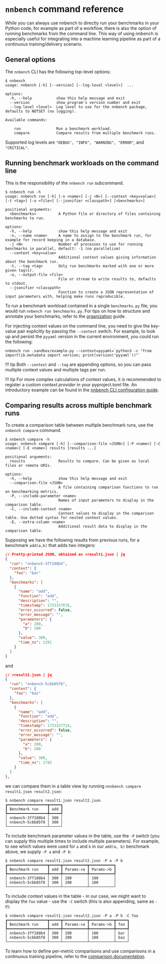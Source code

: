 # `nnbench` command reference

While you can always use nnbench to directly run your benchmarks in your Python code, for example as part of a workflow, there is also the option of running benchmarks from the command line.
This way of using nnbench is especially useful for integrating into a machine learning pipeline as part of a continuous training/delivery scenario.

## General options

The `nnbench` CLI has the following top-level options:

```commandline
$ nnbench
usage: nnbench [-h] [--version] [--log-level <level>]  ...

options:
  -h, --help           show this help message and exit
  --version            show program's version number and exit
  --log-level <level>  Log level to use for the nnbench package, defaults to NOTSET (no logging).

Available commands:
  
    run                Run a benchmark workload.
    compare            Compare results from multiple benchmark runs.
```

Supported log levels are `"DEBUG", "INFO", "WARNING", "ERROR"`, and `"CRITICAL"`.

## Running benchmark workloads on the command line

This is the responsibility of the `nnbench run` subcommand.

```commandline
$ nnbench run -h                                                                         
usage: nnbench run [-h] [-n <name>] [-j <N>] [--context <key=value>] [-t <tag>] [-o <file>] [--jsonifier <classpath>] [<benchmarks>]

positional arguments:
  <benchmarks>          A Python file or directory of files containing benchmarks to run.

options:
  -h, --help            show this help message and exit
  -n, --name <name>     A name to assign to the benchmark run, for example for record keeping in a database.
  -j <N>                Number of processes to use for running benchmarks in parallel, default: -1 (no parallelism)
  --context <key=value>
                        Additional context values giving information about the benchmark run.
  -t, --tag <tag>       Only run benchmarks marked with one or more given tag(s).
  -o, --output-file <file>
                        File or stream to write results to, defaults to stdout.
  --jsonifier <classpath>
                        Function to create a JSON representation of input parameters with, helping make runs reproducible.
```

To run a benchmark workload contained in a single `benchmarks.py` file, you would run `nnbench run benchmarks.py`.
For tips on how to structure and annotate your benchmarks, refer to the [organization](../guides/organization.md) guide.

For injecting context values on the command line, you need to give the key-value pair explicitly by passing the `--context` switch.
For example, to look up and persist the `pyyaml` version in the current environment, you could run the following:

```commandline
nnbench run .sandbox/example.py --context=pyyaml=`python3 -c "from importlib.metadata import version; print(version('pyyaml'))"`
```

!!! tip
    Both `--context` and `--tag` are appending options, so you can pass multiple context values and multiple tags per run.

!!! tip
    For more complex calculations of context values, it is recommended to register a *custom context provider* in your pyproject.toml file.
    An introductory example can be found in the [nnbench CLI configuration guide](pyproject.md).

## Comparing results across multiple benchmark runs

To create a comparison table between multiple benchmark runs, use the `nnbench compare` command.

```commandline
$ nnbench compare -h
usage: nnbench compare [-h] [--comparison-file <JSON>] [-P <name>] [-C <name>] [-E <name>] results [results ...]

positional arguments:
  results               Results to compare. Can be given as local files or remote URIs.

options:
  -h, --help            show this help message and exit
  --comparison-file <JSON>
                        A file containing comparison functions to run on benchmarking metrics.
  -P, --include-parameter <name>
                        Names of input parameters to display in the comparison table.
  -C, --include-context <name>
                        Context values to display in the comparison table. Use dotted syntax for nested context values.
  -E, --extra-column <name>
                        Additional result data to display in the comparison table.
```

Supposing we have the following results from previous runs, for a benchmark `add(a,b)` that adds two integers:

```json
// Pretty-printed JSON, obtained as <result1.json | jq
{
  "run": "nnbench-3ff188b4",
  "context": {
    "foo": "bar"
  },
  "benchmarks": [
    {
      "name": "add",
      "function": "add",
      "description": "",
      "timestamp": 1733157676,
      "error_occurred": false,
      "error_message": "",
      "parameters": {
        "a": 200,
        "b": 100
      },
      "value": 300,
      "time_ns": 1291
    }
  ]
}
```

and

```json
// <result2.json | jq
{
  "run": "nnbench-5cbb85f8",
  "context": {
    "foo": "baz"
  },
  "benchmarks": [
    {
      "name": "add",
      "function": "add",
      "description": "",
      "timestamp": 1733157724,
      "error_occurred": false,
      "error_message": "",
      "parameters": {
        "a": 200,
        "b": 100
      },
      "value": 300,
      "time_ns": 1792
    }
  ]
},
```

we can compare them in a table view by running `nnnbench compare result1.json result2.json`:

```commandline
$ nnbench compare result1.json result2.json
┏━━━━━━━━━━━━━━━━━━┳━━━━━┓
┃ Benchmark run    ┃ add ┃
┡━━━━━━━━━━━━━━━━━━╇━━━━━┩
│ nnbench-3ff188b4 │ 300 │
│ nnbench-5cbb85f8 │ 300 │
└──────────────────┴─────┘
```

To include benchmark parameter values in the table, use the `-P` switch (you can supply this multiple times to include multiple parameters).
For example, to see which values were used for `a` and `b` in our `add(a, b)` benchmark above, we supply `-P a` and `-P b`:

```commandline
$ nnbench compare result1.json result2.json -P a -P b
┏━━━━━━━━━━━━━━━━━━┳━━━━━┳━━━━━━━━━━━┳━━━━━━━━━━━┓
┃ Benchmark run    ┃ add ┃ Params->a ┃ Params->b ┃
┡━━━━━━━━━━━━━━━━━━╇━━━━━╇━━━━━━━━━━━╇━━━━━━━━━━━┩
│ nnbench-3ff188b4 │ 300 │ 200       │ 100       │
│ nnbench-5cbb85f8 │ 300 │ 200       │ 100       │
└──────────────────┴─────┴───────────┴───────────┘
```

To include context values in the table - in our case, we might want to display the `foo` value - use the `-C` switch (this is also appending, same as `-P`):

```commandline
$ nnbench compare result1.json result2.json -P a -P b -C foo
┏━━━━━━━━━━━━━━━━━━┳━━━━━┳━━━━━━━━━━━┳━━━━━━━━━━━┳━━━━━┓
┃ Benchmark run    ┃ add ┃ Params->a ┃ Params->b ┃ foo ┃
┡━━━━━━━━━━━━━━━━━━╇━━━━━╇━━━━━━━━━━━╇━━━━━━━━━━━╇━━━━━┩
│ nnbench-3ff188b4 │ 300 │ 200       │ 100       │ bar │
│ nnbench-5cbb85f8 │ 300 │ 200       │ 100       │ baz │
└──────────────────┴─────┴───────────┴───────────┴─────┘
```

To learn how to define per-metric comparisons and use comparisons in a continuous training pipeline, refer to the [comparison documentation](comparisons.md).
